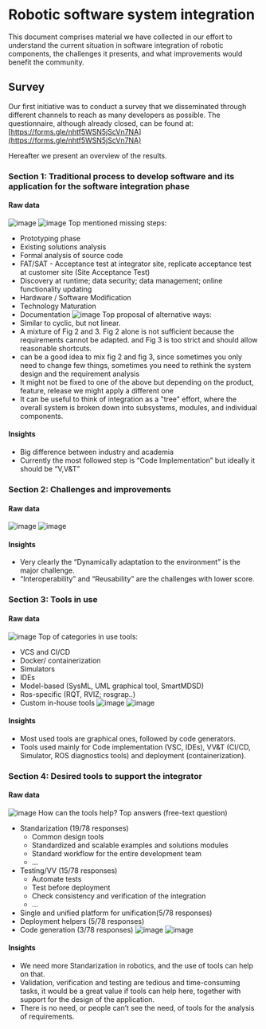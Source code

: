 # Robotic software system integration 
This document comprises material we have collected in our effort to understand the current situation in software integration of robotic components, the challenges it presents, and what improvements would benefit the community.

## Survey 
Our first initiative was to conduct a survey that we disseminated through different channels to reach as many developers as possible.
The questionnaire, although already closed, can be found at: [https://forms.gle/nhtf5WSN5jScVn7NA](https://forms.gle/nhtf5WSN5jScVn7NA)

Hereafter we present an overview of the results.

### Section 1: Traditional process to develop software and its application for the software integration phase

#### Raw data
![image](images/1_1result.png)
![image](images/1_2result.png)
Top mentioned missing steps: 
- Prototyping phase 
- Existing solutions analysis 
- Formal analysis of source code 
- FAT/SAT - Acceptance test at integrator site, replicate acceptance test at customer site (Site Acceptance Test) 
- Discovery at runtime; data security; data management; online functionality updating 
- Hardware / Software Modification 
- Technology Maturation 
- Documentation 
![image](images/1_3result.png)
Top proposal of alternative ways:
- Similar to cyclic, but not linear. 
- A mixture of Fig 2 and 3. Fig 2 alone is not sufficient because the requirements cannot be adapted. and Fig 3 is too strict and should allow reasonable shortcuts. 
- can be a good idea to mix fig 2 and fig 3, since sometimes you only need to change few things, sometimes you need to rethink the system design and the requirement analysis 
- It might not be fixed to one of the above but depending on the product, feature, release we might apply a different one 
- It can be useful to think of integration as a "tree" effort, where the overall system is broken down into subsystems, modules, and individual components.

#### Insights
- Big difference between industry and academia
- Currently the most followed step is “Code Implementation” but ideally it should be “V,V&T”

### Section 2: Challenges and improvements

#### Raw data 
![image](images/2_1result.png)
![image](images/2_2result.png)

#### Insights
- Very clearly the “Dynamically adaptation to the environment” is the major challenge. 
- “Interoperability” and “Reusability” are the challenges with lower score.

### Section 3: Tools in use

#### Raw data 
![image](images/2_3result.png)
Top of categories in use tools: 
- VCS and CI/CD 
- Docker/ containerization 
- Simulators 
- IDEs 
- Model-based (SysML, UML graphical tool,  SmartMDSD) 
- Ros-specific (RQT, RVIZ; rosgrap..) 
- Custom in-house tools 
![image](images/3_1result.png)
![image](images/3_2result.png)

#### Insights
- Most used tools are graphical ones, followed by code generators.
- Tools used mainly for Code implementation (VSC, IDEs), VV&T (CI/CD, Simulator, ROS diagnostics tools) and deployment (containerization).

### Section 4: Desired tools to support the integrator

#### Raw data 
![image](images/4_1result.png)
How can the tools help? Top answers (free-text question) 
- Standarization (19/78 responses) 
  - Common design tools 
  - Standardized and scalable examples and solutions modules 
  - Standard workflow for the entire development team 
  - … 
- Testing/VV (15/78 responses) 
  - Automate tests 
  - Test before deployment 
  - Check consistency and verification of the integration 
  - … 
- Single and unified platform for unification(5/78 responses) 
- Deployment helpers (5/78 responses) 
- Code generation (3/78 responses)
![image](images/4_2result.png)
![image](images/4_3result.png)

#### Insights
- We need more Standarization in robotics, and the use of tools can help on that.
- Validation, verification and testing are tedious and time-consuming tasks, it would be a great value if tools can help here, together with support for the design of the application. 
- There is no need, or people can’t see the need, of tools for the analysis of requirements. 
